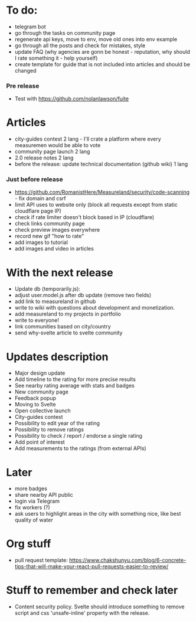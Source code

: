 # To do:

- telegram bot
- go through the tasks on community page
- regenerate api keys, move to env, move old ones into env example
- go through all the posts and check for mistakes, style
- update FAQ (why agencies are gonn be honest - reputation, why should I rate something it - help yourself)
- create template for guide that is not included into articles and should be changed

### Pre release
- Test with https://github.com/nolanlawson/fuite

# Articles

- city-guides contest 2 lang - I'll crate a platform where every measuremen would be able to vote
- community page launch 2 lang
- 2.0 release notes 2 lang
- before the release: update technical documentation (github wiki) 1 lang

### Just before release

- https://github.com/RomanistHere/Measureland/security/code-scanning - fix domain and csrf
- limit API uses to website only (block all requests except from static cloudflare page IP)
- check if rate limiter doesn't block based in IP (cloudflare)
- check links community page
- check preview images everywhere
- record new gif "how to rate"
- add images to tutorial
- add images and video in articles

# With the next release

- Update db (temporarily.js):
- adjust user.model.js after db update (remove two fields)
- add link to measureland in github
- write to wiki with questions about development and monetization.
- add measureland to my projects in portfolio
- write to everyone!
- link communities based on city/country
- send why-svelte article to svelte community

# Updates description

- Major design update
- Add timeline to the rating for more precise results
- See nearby rating average with stats and badges
- New community page
- Feedback popup
- Moving to Svelte
- Open collective launch
- City-guides contest
- Possibility to edit year of the rating
- Possibility to remove ratings
- Possibility to check / report / endorse a single rating
- Add point of interest
- Add measurements to the ratings (from external APIs)

# Later

- more badges
- share nearby API public
- login via Telegram
- fix workers (?)
- ask users to highlight areas in the city with something nice, like best quality of water

# Org stuff

- pull request template: https://www.chakshunyu.com/blog/6-concrete-tips-that-will-make-your-react-pull-requests-easier-to-review/

# Stuff to remember and check later

- Content security policy. Svelte should introduce something to remove script and css 'unsafe-inline' property with the release.
